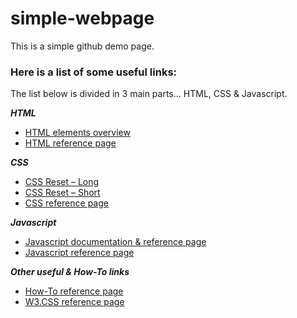 # simple-webpage
This is a simple github demo page.

### Here is a list of some useful links:

The list below is divided in 3 main parts... HTML, CSS & Javascript.

**_HTML_**
- [HTML elements overview](https://developer.mozilla.org/en-US/docs/Web/HTML/Element)
- [HTML reference page](https://www.w3schools.com/html/default.asp)

**_CSS_**
- [CSS Reset – Long](https://piccalil.li/blog/a-modern-css-reset)
- [CSS Reset – Short](https://www.digitalocean.com/community/tutorials/css-minimal-css-reset)
- [CSS reference page](https://www.w3schools.com/css/default.asp)

**_Javascript_**
- [Javascript documentation & reference page](https://developer.mozilla.org/en-US/docs/Web/JavaScript/Reference)
- [Javascript reference page](https://www.w3schools.com/js/default.asp)

**_Other useful & How-To links_**
- [How-To reference page](https://www.w3schools.com/howto/default.asp)
- [W3.CSS reference page](https://www.w3schools.com/w3css/default.asp)
